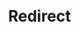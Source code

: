 ﻿---
layout: src/layouts/Redirect.astro
title: Redirect
redirect: https://octopus.com/docs/security/script-integrity
pubDate:  2023-01-01
navSearch: false
navSitemap: false
navMenu: false
---

